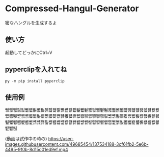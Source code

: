 # Compressed-Hangul-Generator
密なハングルを生成するよ
## 使い方
起動してどっかにCtrl+V
## pyperclipを入れてね
`py -m pip install pyperclip`
## 使用例
ꥧힷᇭꥧퟀퟖᄦᆐᇌᄣퟁퟗꥧퟁᇖꥧᆒퟤᄢᆅퟡᄤᆗퟗꥵᆒᇒᄥᆋᇖꥧᆀퟕᄥힽퟚᄣힳퟧᄤퟁᇑᄤᆌᇭꥵힾퟟᄥᆁᇑꥪᆀퟸᄦᆗퟚꥲᆒퟸᄦᆋퟟᄤᆁᇌꥸᆑᇖꥲힶퟜᄤᆋퟟꥲᆋퟎꥵᆁᇌꥪힳퟚꥸᆒퟑꥧᆐퟎᄤᆀퟧᄣᆁퟖꥧᆧퟙᄣᆧᇔᄢힳᇌꥸힽᇓᄥᆅퟖᄢᆌퟑᄢᆌퟑꥲᆊퟡꥵᆧퟗᄤᆋᇌᄣힾퟟꥵힶퟕꥵힶퟕꥲힽퟸᄥᆐퟤꥸᆋퟚᄣᆀퟚꥪힶᇑꥵힽᇔꥧᆀퟧᄣᆊᇑᄥᆅퟖꥪᆋퟡᄥᆅᇖꥵힳᇭꥸᆒퟡᄢힳퟗᄥힽퟕᄣힶᇒᄤힳퟜᄥힳᇔᄣힳퟕᄢퟁᇒᄥힾퟤᄣퟀᇑꥪᆋퟎꥧힽퟗꥪᆑퟚᄣᆊᇌꥲᆐᇓᄢᆗᇒᄢힶퟘꥧힷᇒꥵᆋퟖꥸᆁᇑꥸᆑᇌᄦᆋퟚꥪᆀퟸᄦᆀᇒᄢᆧퟎꥵힳퟧꥵᆧퟎꥲᆊퟟꥲퟀퟕᄤퟀᇌꥧᆊퟖꥧᆗퟚᄣᆌᇔᄣᆅퟎꥵᆌퟤᄣퟀퟙᄢힶᇑꥧힷퟘᄥᆊퟖꥲᆐퟚᄥힾퟘᄦᆌퟜꥲᆑᇌꥧᆐퟡᄣힷퟖᄢᆀퟜᄢᆊᇓꥧᆌퟎꥪᆌퟟᄥᆊᇑᄥᆗᇒꥪᆧퟎᄦힷퟚᄢᆑퟟᄤힽퟚᄦퟁᇭꥵힷퟗꥵᆗퟚᄦힶᇓꥪᆑᇓᄣힷퟟᄥᆊퟡᄦퟁퟑ


(動画は試作中の時の)
https://user-images.githubusercontent.com/49685454/137534188-3cf61fb2-5e6b-4495-9f0b-8d15c01ed9ef.mp4
